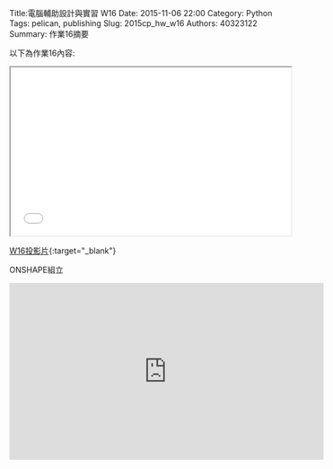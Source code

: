 Title:電腦輔助設計與實習  W16
Date: 2015-11-06 22:00
Category: Python
Tags: pelican, publishing
Slug: 2015cp_hw_w16
Authors: 40323122
Summary: 作業16摘要

以下為作業16內容:

<iframe src="40323122_cp_w16_p.html" width="500" height="300"></iframe>

[W16投影片](40323122_cp_w16_p.html){:target="_blank"}

ONSHAPE組立

<iframe width="560" height="315" src="https://www.youtube.com/embed/FRdge_tb85s" frameborder="0" allowfullscreen></iframe>


